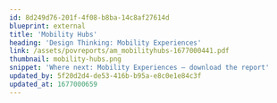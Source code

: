 ```yaml
---
id: 8d249d76-201f-4f08-b8ba-14c8af27614d
blueprint: external
title: 'Mobility Hubs'
heading: 'Design Thinking: Mobility Experiences'
link: /assets/povreports/am_mobilityhubs-1677000441.pdf
thumbnail: mobility-hubs.png
snippet: 'Where next: Mobility Experiences – download the report'
updated_by: 5f20d2d4-de53-416b-b95a-e8c0e1e84c3f
updated_at: 1677000659
---
```


